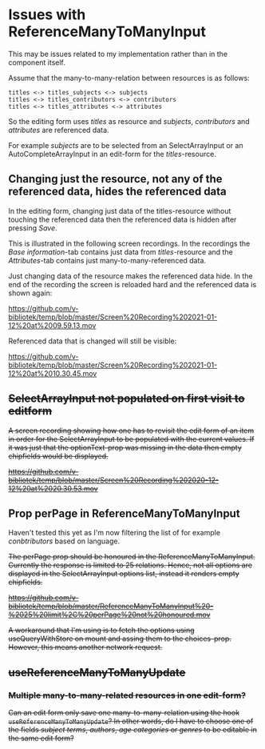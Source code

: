 # Issues with ReferenceManyToManyInput

This may be issues related to my implementation rather than in the component itself.

Assume that the many-to-many-relation between resources is as follows:

```
titles <-> titles_subjects <-> subjects
titles <-> titles_contributors <-> contributors
titles <-> titles_attributes <-> attributes
```
So the editing form uses _titles_ as resource and _subjects_, _contributors_ and _attributes_ are referenced data.  

For example _subjects_ are to be selected from an SelectArrayInput or an AutoCompleteArrayInput in an edit-form for the _titles_-resource. 

## Changing just the resource, not any of the referenced data, hides the referenced data

In the editing form, changing just data of the titles-resource without touching the referenced data then the referenced data is hidden after pressing _Save_.

This is illustrated in the following screen recordings. In the recordings the _Base information_-tab contains just data from _titles_-resource and the _Attributes_-tab contains just many-to-many-referenced data. 

Just changing data of the resource makes the referenced data hide. In the end of the recording the screen is reloaded hard and the referenced data is shown again:

https://github.com/v-bibliotek/temp/blob/master/Screen%20Recording%202021-01-12%20at%2009.59.13.mov

Referenced data that is changed will still be visible:

https://github.com/v-bibliotek/temp/blob/master/Screen%20Recording%202021-01-12%20at%2010.30.45.mov


## ~~SelectArrayInput not populated on first visit to editform~~

~~A screen recording showing how one has to revisit the edit form of an item in order for the SelectArrayInput to be populated with the current values. If it was just that the optionText-prop was missing in the data then empty chipfields would be displayed.~~

~~https://github.com/v-bibliotek/temp/blob/master/Screen%20Recording%202020-12-12%20at%2020.30.53.mov~~

## Prop perPage in ReferenceManyToManyInput

Haven't tested this yet as I'm now filtering the list of for example _conbtributors_ based on language.

~~The perPage prop should be honoured in the ReferenceManyToManyInput. Currently the response is limited to 25 relations. Hence, not all options are displayed in the SelectArrayInput options list, instead it renders empty chipfields.~~

~~https://github.com/v-bibliotek/temp/blob/master/ReferenceManyToManyInput%20-%2025%20limit%2C%20perPage%20not%20honoured.mov~~

~~A workaround that I'm using is to fetch the options using useQueryWithStore on mount and assing them to the choices-prop. However, this means another network request.~~

## ~~useReferenceManyToManyUpdate~~

### ~~Multiple many-to-many-related resources in one edit-form?~~
~~Can an edit form only save one many-to-many-relation using the hook `useReferenceManyToManyUpdate`? In other words, do I have to choose one of the fields _subject terms_, _authors_, _age categories_ or _genres_ to be editable in the same edit form?~~
